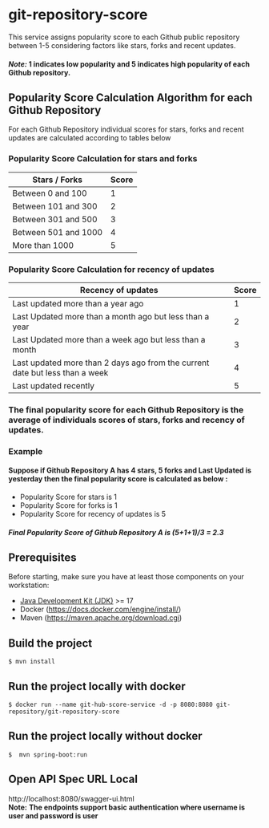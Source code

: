 # git-repository-score
This service assigns popularity score to each Github public repository between 1-5 considering factors like stars, forks and recent updates.
#### *Note:* 1 indicates low popularity and 5 indicates high popularity of each Github repository.
## Popularity Score Calculation Algorithm for each Github Repository
For each Github Repository individual scores for stars, forks and recent updates are calculated according to tables below 
### Popularity Score Calculation for stars and forks
| Stars / Forks        | Score |
|----------------------|---|
| Between 0 and 100    | 1 | 
| Between 101 and 300  | 2 | 
| Between 301 and 500  | 3 | 
| Between 501 and 1000 | 4 | 
| More than 1000       | 5 |
### Popularity Score Calculation for recency of updates
| Recency of updates                                                           | Score |
|------------------------------------------------------------------------------|---|
| Last updated more than a year ago                                            | 1 | 
| Last Updated more than a month ago but less than a year                      | 2 | 
| Last Updated more than a week ago but less than a month                      | 3 | 
| Last updated more than 2 days ago from the current date but less than a week | 4 | 
| Last updated recently                                                        | 5 |

### The final popularity score for each Github Repository is the average of individuals scores of stars, forks and recency of updates.
### Example
#### Suppose if Github Repository A has 4 stars, 5 forks and Last Updated is yesterday then the final popularity score is calculated as below :
- Popularity Score for stars is 1
- Popularity Score for forks is 1
- Popularity Score for recency of updates is 5
##### Final Popularity Score of Github Repository A is (5+1+1)/3 = 2.3

## Prerequisites

Before starting, make sure you have at least those components on your workstation:

- [Java Development Kit (JDK)](https://www.azul.com/downloads/?package=jdk#download-openjdk) >= 17
- Docker (https://docs.docker.com/engine/install/)
- Maven (https://maven.apache.org/download.cgi)

## Build the project

```shell
$ mvn install
```

## Run the project locally with docker

```shell
$ docker run --name git-hub-score-service -d -p 8080:8080 git-repository/git-repository-score
```

## Run the project locally without docker

```shell
$  mvn spring-boot:run
```

## Open API Spec URL Local
http://localhost:8080/swagger-ui.html
<br>
**Note:** **The endpoints support basic authentication where username is **user** and password is **user****